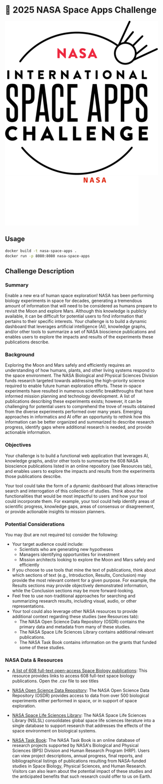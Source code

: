 # 🔭 2025 NASA Space Apps Challenge

![Logo](/app/images/logo_dark.png#gh-light-mode-only)
![Logo](/app/images/logo_light.png#gh-dark-mode-only)

## Usage
```bash
docker build -t nasa-space-apps .
docker run -p 8080:8080 nasa-space-apps
```


## Challenge Description

### Summary

Enable a new era of human space exploration! NASA has been performing biology experiments in space for decades, generating a tremendous amount of information that will need to be considered as humans prepare to revisit the Moon and explore Mars. Although this knowledge is publicly available, it can be difficult for potential users to find information that pertains to their specific interests. Your challenge is to build a dynamic dashboard that leverages artificial intelligence (AI), knowledge graphs, and/or other tools to summarize a set of NASA bioscience publications and enables users to explore the impacts and results of the experiments these publications describe.

### Background
Exploring the Moon and Mars safely and efficiently requires an understanding of how humans, plants, and other living systems respond to the space environment. The NASA Biological and Physical Sciences Division funds research targeted towards addressing the high-priority science required to enable future human exploration efforts. These in-space experiments have resulted in numerous scientific breakthroughs that have informed mission planning and technology development. A list of publications describing these experiments exists; however, it can be challenging for potential users to comprehend the trove of results obtained from the diverse experiments performed over many years. Emerging approaches in informatics and AI offer an opportunity to rethink how this information can be better organized and summarized to describe research progress, identify gaps where additional research is needed, and provide actionable information.

### Objectives
Your challenge is to build a functional web application that leverages AI, knowledge graphs, and/or other tools to summarize the 608 NASA bioscience publications listed in an online repository (see Resources tab), and enables users to explore the impacts and results from the experiments those publications describe.

Your tool could take the form of a dynamic dashboard that allows interactive search and interrogation of this collection of studies. Think about the functionalities that would be most impactful to users and how your tool could incorporate them. For example, your tool could help identify areas of scientific progress, knowledge gaps, areas of consensus or disagreement, or provide actionable insights to mission planners.

### Potential Considerations
You may (but are not required to) consider the following:

* Your target audience could include:
  * Scientists who are generating new hypotheses
  * Managers identifying opportunities for investment
  * Mission architects looking to explore the Moon and Mars safely and efficiently
* If you choose to use tools that mine the text of publications, think about which sections of text (e.g., Introduction, Results, Conclusion) may provide the most relevant content for a given purpose. For example, the Results sections may provide objectively demonstrated information, while the Conclusion sections may be more forward-looking.
* Feel free to use non-traditional approaches for searching and summarizing research results, including visual, audio, or other representations.
* Your tool could also leverage other NASA resources to provide additional context regarding these studies (see Resources tab):
  * The NASA Open Science Data Repository (OSDR) contains the primary data and metadata from many of these studies.
  * The NASA Space Life Sciences Library contains additional relevant publications.
  * The NASA Task Book contains information on the grants that funded some of these studies.

### NASA Data & Resources

* [A list of 608 full-text open-access Space Biology publications](https://github.com/jgalazka/SB_publications/tree/main): This resource provides links to access 608 full-text space biology publications. Open the .csv file to see titles

* [NASA Open Science Data Repository](https://www.nasa.gov/osdr/): The NASA Open Science Data Repository (OSDR) provides access to data from over 500 biological experiments either performed in space, or in support of space exploration.

* [NASA Space Life Sciences Library](https://public.ksc.nasa.gov/nslsl/): The NASA Space Life Sciences Library (NSLSL) consolidates global space life sciences literature into a single database to support research that addresses the effects of the space environment on biological systems.

* [NASA Task Book](https://taskbook.nasaprs.com/tbp/welcome.cfm): The NASA Task Book is an online database of research projects supported by NASA's Biological and Physical Sciences (BPS) Division and Human Research Program (HRP). Users can view project descriptions, annual progress, final reports, and bibliographical listings of publications resulting from NASA-funded studies in Space Biology, Physical Sciences, and Human Research. Visitors can also learn about the potential impact of these studies and the anticipated benefits that such research could offer to us on Earth.
